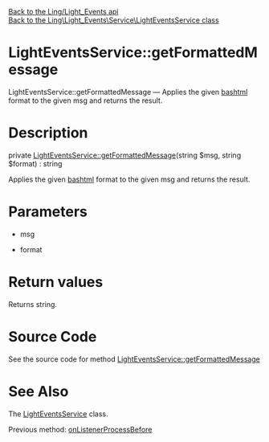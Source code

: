 [Back to the Ling/Light_Events api](https://github.com/lingtalfi/Light_Events/blob/master/doc/api/Ling/Light_Events.md)<br>
[Back to the Ling\Light_Events\Service\LightEventsService class](https://github.com/lingtalfi/Light_Events/blob/master/doc/api/Ling/Light_Events/Service/LightEventsService.md)


LightEventsService::getFormattedMessage
================



LightEventsService::getFormattedMessage — Applies the given [bashtml](https://github.com/lingtalfi/CliTools/blob/master/doc/pages/bashtml.md) format to the given msg and returns the result.




Description
================


private [LightEventsService::getFormattedMessage](https://github.com/lingtalfi/Light_Events/blob/master/doc/api/Ling/Light_Events/Service/LightEventsService/getFormattedMessage.md)(string $msg, string $format) : string




Applies the given [bashtml](https://github.com/lingtalfi/CliTools/blob/master/doc/pages/bashtml.md) format to the given msg and returns the result.




Parameters
================


- msg

    

- format

    


Return values
================

Returns string.








Source Code
===========
See the source code for method [LightEventsService::getFormattedMessage](https://github.com/lingtalfi/Light_Events/blob/master/Service/LightEventsService.php#L295-L308)


See Also
================

The [LightEventsService](https://github.com/lingtalfi/Light_Events/blob/master/doc/api/Ling/Light_Events/Service/LightEventsService.md) class.

Previous method: [onListenerProcessBefore](https://github.com/lingtalfi/Light_Events/blob/master/doc/api/Ling/Light_Events/Service/LightEventsService/onListenerProcessBefore.md)<br>

